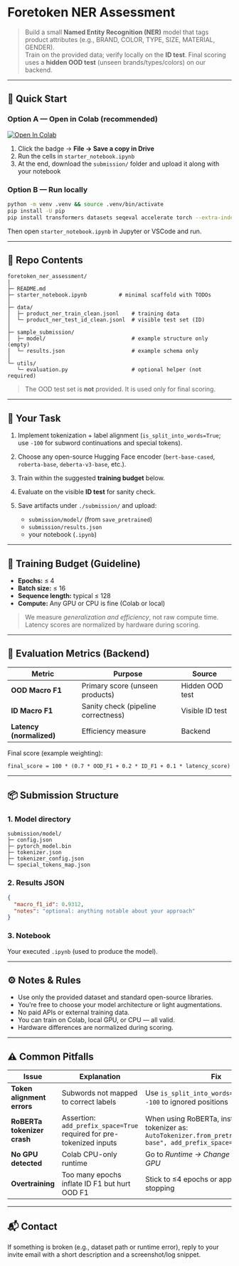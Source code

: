 # Foretoken NER Assessment

> Build a small **Named Entity Recognition (NER)** model that tags product attributes (e.g., BRAND, COLOR, TYPE, SIZE, MATERIAL, GENDER).  
> Train on the provided data; verify locally on the **ID test**. Final scoring uses a **hidden OOD test** (unseen brands/types/colors) on our backend.

---

## 🚀 Quick Start

### Option A — Open in Colab (recommended)
[![Open In Colab](https://colab.research.google.com/assets/colab-badge.svg)](YOUR_PUBLIC_NOTEBOOK_LINK)

1. Click the badge → **File → Save a copy in Drive**  
2. Run the cells in `starter_notebook.ipynb`  
3. At the end, download the `submission/` folder and upload it along with your notebook

### Option B — Run locally
```bash
python -m venv .venv && source .venv/bin/activate
pip install -U pip
pip install transformers datasets seqeval accelerate torch --extra-index-url https://download.pytorch.org/whl/cu121
```

Then open `starter_notebook.ipynb` in Jupyter or VSCode and run.

---

## 📁 Repo Contents

```
foretoken_ner_assessment/
│
├─ README.md
├─ starter_notebook.ipynb          # minimal scaffold with TODOs
│
├─ data/
│  ├─ product_ner_train_clean.jsonl    # training data
│  └─ product_ner_test_id_clean.jsonl  # visible test set (ID)
│
├─ sample_submission/
│  ├─ model/                           # example structure only (empty)
│  └─ results.json                     # example schema only
│
└─ utils/
   └─ evaluation.py                    # optional helper (not required)
```

> The OOD test set is **not** provided. It is used only for final scoring.

---

## 🎯 Your Task

1. Implement tokenization + label alignment (`is_split_into_words=True`; use `-100` for subword continuations and special tokens).
2. Choose any open-source Hugging Face encoder (`bert-base-cased`, `roberta-base`, `deberta-v3-base`, etc.).
3. Train within the suggested **training budget** below.
4. Evaluate on the visible **ID test** for sanity check.
5. Save artifacts under `./submission/` and upload:

   * `submission/model/` (from `save_pretrained`)
   * `submission/results.json`
   * your notebook (`.ipynb`)

---

## 🧠 Training Budget (Guideline)

* **Epochs:** ≤ 4
* **Batch size:** ≤ 16
* **Sequence length:** typical ≤ 128
* **Compute:** Any GPU or CPU is fine (Colab or local)

> We measure *generalization and efficiency*, not raw compute time.
> Latency scores are normalized by hardware during scoring.

---

## 🧾 Evaluation Metrics (Backend)

| Metric                   | Purpose                             | Source          |
| ------------------------ | ----------------------------------- | --------------- |
| **OOD Macro F1**         | Primary score (unseen products)     | Hidden OOD test |
| **ID Macro F1**          | Sanity check (pipeline correctness) | Visible ID test |
| **Latency (normalized)** | Efficiency measure                  | Backend         |

Final score (example weighting):

```
final_score = 100 * (0.7 * OOD_F1 + 0.2 * ID_F1 + 0.1 * latency_score)
```

---

## 📦 Submission Structure

### 1. Model directory

```
submission/model/
├─ config.json
├─ pytorch_model.bin
├─ tokenizer.json
├─ tokenizer_config.json
└─ special_tokens_map.json
```

### 2. Results JSON

```json
{
  "macro_f1_id": 0.9312,
  "notes": "optional: anything notable about your approach"
}
```

### 3. Notebook

Your executed `.ipynb` (used to produce the model).

---

## ⚙️ Notes & Rules

* Use only the provided dataset and standard open-source libraries.
* You’re free to choose your model architecture or light augmentations.
* No paid APIs or external training data.
* You can train on Colab, local GPU, or CPU — all valid.
* Hardware differences are normalized during scoring.

---

## ⚠️ Common Pitfalls

| Issue                       | Explanation                                                          | Fix                                                                                                                     |
| --------------------------- | -------------------------------------------------------------------- | ----------------------------------------------------------------------------------------------------------------------- |
| **Token alignment errors**  | Subwords not mapped to correct labels                                | Use `is_split_into_words=True` and assign `-100` to ignored positions                                                   |
| **RoBERTa tokenizer crash** | Assertion: `add_prefix_space=True` required for pre-tokenized inputs | When using RoBERTa, instantiate tokenizer as:<br>`AutoTokenizer.from_pretrained("roberta-base", add_prefix_space=True)` |
| **No GPU detected**         | Colab CPU-only runtime                                               | Go to *Runtime → Change runtime type → GPU*                                                                             |
| **Overtraining**            | Too many epochs inflate ID F1 but hurt OOD F1                        | Stick to ≤4 epochs or apply early stopping                                                                              |

---

## 📬 Contact

If something is broken (e.g., dataset path or runtime error), reply to your invite email with a short description and a screenshot/log snippet.
